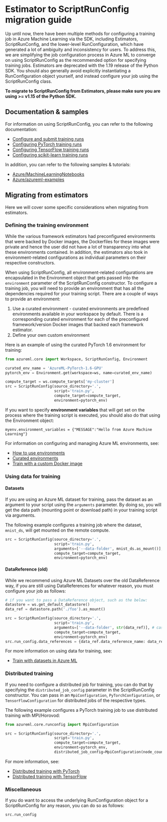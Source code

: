 # Estimator to ScriptRunConfig migration guide

Up until now, there have been multiple methods for configuring a training job in Azure Machine Learning via the SDK, including Estimators, ScriptRunConfig, and the lower-level RunConfiguration, which have generated a lot of ambiguity and inconsistency for users. To address this, we are simplifying the job configuration process in Azure ML to converge on using ScriptRunConfig as the recommended option for specifying training jobs. Estimators are deprecated with the 1.19 release of the Python SDK. You should also generally avoid explicitly instantiating a RunConfiguration object yourself, and instead configure your job using the ScriptRunConfig class.

**To migrate to ScriptRunConfig from Estimators, please make sure you are using >= v1.15 of the Python SDK.**

## Documentation & samples
For information on using ScriptRunConfig, you can refer to the following documentation:
* [Configure and submit training runs](https://docs.microsoft.com/azure/machine-learning/how-to-set-up-training-targets)
* [Configuring PyTorch training runs](https://docs.microsoft.com/azure/machine-learning/how-to-train-pytorch)
* [Configuring TensorFlow training runs](https://docs.microsoft.com/azure/machine-learning/how-to-train-tensorflow)
* [Configuring scikit-learn training runs](https://docs.microsoft.com/azure/machine-learning/how-to-train-scikit-learn)

In addition, you can refer to the following samples & tutorials:
* [Azure/MachineLearningNotebooks](https://github.com/Azure/MachineLearningNotebooks/tree/master/how-to-use-azureml/ml-frameworks)
* [Azure/azureml-examples](https://github.com/Azure/azureml-examples)

## Migrating from estimators
Here we will cover some specific considerations when migrating from estimators.

### Defining the training environment
While the various framework estimators had preconfigured environments that were backed by Docker images, the Dockerfiles for these images were private and hence the user did not have a lot of transparency into what these environments contained. In addition, the estimators also took in environment-related configurations as individual parameters on their respective constructors.

When using ScriptRunConfig, all environment-related configurations are encapsulated in the Environment object that gets passed into the `environment` parameter of the ScriptRunConfig constructor. To configure a training job, you will need to provide an environment that has all the dependencies required for your training script. There are a couple of ways to provide an environment:

1) Use a curated environment - curated environments are predefined environments available in your workspace by default. There is a corresponding curated environment for each of the preconfigured framework/version Docker images that backed each framework estimator.
2) Define your own custom environment

Here is an example of using the curated PyTorch 1.6 environment for training:

```python
from azureml.core import Workspace, ScriptRunConfig, Environment

curated_env_name = 'AzureML-PyTorch-1.6-GPU'
pytorch_env = Environment.get(workspace=ws, name=curated_env_name)

compute_target = ws.compute_targets['my-cluster']
src = ScriptRunConfig(source_directory='.',
                      script='train.py',
                      compute_target=compute_target,
                      environment=pytorch_env)
```

If you want to specify **environment variables** that will get set on the process where the training script is executed, you should also do that using the Environment object:
```
myenv.environment_variables = {"MESSAGE":"Hello from Azure Machine Learning"}
```

For information on configuring and managing Azure ML environments, see:
* [How to use environments](https://docs.microsoft.com/azure/machine-learning/how-to-use-environments)
* [Curated environments](https://docs.microsoft.com/azure/machine-learning/resource-curated-environments)
* [Train with a custom Docker image](https://docs.microsoft.com/azure/machine-learning/how-to-train-with-custom-image)


### Using data for training
#### Datasets
If you are using an Azure ML dataset for training, pass the dataset as an argument to your script using the `arguments` parameter. By doing so, you will get the data path (mounting point or download path) in your training script via arguments.

The following example configures a training job where the dataset, `mnist_ds`, will get mounted on the remote compute.
```python
src = ScriptRunConfig(source_directory='.',
                      script='train.py',
                      arguments=['--data-folder', mnist_ds.as_mount()], # or mnist_ds.as_download() to download
                      compute_target=compute_target,
                      environment=pytorch_env)
```

#### DataReference (old)
While we recommend using Azure ML Datasets over the old DataReference way, if you are still using DataReferences for whatever reason, you must configure your job as follows:
```python
# if you want to pass a DataReference object, such as the below:
datastore = ws.get_default_datastore()
data_ref = datastore.path('./foo').as_mount()

src = ScriptRunConfig(source_directory='.',
                      script='train.py',
                      arguments=['--data-folder', str(data_ref)], # cast the DataReference object to str
                      compute_target=compute_target,
                      environment=pytorch_env)
src.run_config.data_references = {data_ref.data_reference_name: data_ref.to_config()} # set a dict of the DataReference(s) you want to the `data_references` attribute of the ScriptRunConfig's underlying RunConfiguration object.
```

For more information on using data for training, see:
* [Train with datasets in Azure ML](https://docs.microsoft.com/azure/machine-learning/how-to-train-with-datasets)

### Distributed training
If you need to configure a distributed job for training, you can do that by specifying the `distributed_job_config` parameter in the ScriptRunConfig constructor. You can pass in an `MpiConfiguration`, `PyTorchConfiguration`, or `TensorFlowConfiguration` for distributed jobs of the respective types.

The following example configures a PyTorch training job to use distributed training with MPI/Horovod:
```python
from azureml.core.runconfig import MpiConfiguration

src = ScriptRunConfig(source_directory='.',
                      script='train.py',
                      compute_target=compute_target,
                      environment=pytorch_env,
                      distributed_job_config=MpiConfiguration(node_count=2, process_count_per_node=2))
```

For more information, see:
* [Distributed training with PyTorch](https://docs.microsoft.com/azure/machine-learning/how-to-train-pytorch#distributed-training)
* [Distributed training with TensorFlow](https://docs.microsoft.com/azure/machine-learning/how-to-train-tensorflow)

### Miscellaneous
If you do want to access the underlying RunConfiguration object for a ScriptRunConfig for any reason, you can do so as follows:
```
src.run_config
```
